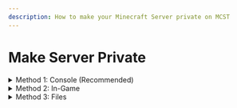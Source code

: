 ```yaml
---
description: How to make your Minecraft Server private on MCST
---
```


# Make Server Private

<details>

<summary>Method 1: Console (Recommended)</summary>

1\) Navigate to your server panel.\
2\) Navigate to the server you want to edit.

![](<../.gitbook/assets/image (27).png>)\
\
3\) Go to the console tab.

![](<../.gitbook/assets/image (15).png>)\
\
3\) Run the command `whitelist on`

![](<../.gitbook/assets/image (23).png>)\
![](<../.gitbook/assets/image (4).png>)\
\
To add players to your server, use the command `whitelist add playername`

![](<../.gitbook/assets/image (6).png>)\
\
To remove players from your server, use the command `whitelist remove playername`

![](<../.gitbook/assets/image (34).png>)\
\
Note:\
Commands submitted in console do not need a `/` prior to the command.

</details>

<details>

<summary>Method 2: In-Game</summary>

1\) Join the server you want to edit, the IP can be found on the console page of your server.

![](<../.gitbook/assets/image (26).png>)\
\
2\) Run the command `/whitelist on`

![](<../.gitbook/assets/image (30).png>)\
\
To add players to your server, use the command `/whitelist add playername`

![](<../.gitbook/assets/image (29).png>)\
\
To remove players from your server, use the command `/whitelist remove playername`

![](<../.gitbook/assets/image (31).png>)\
\
Note:\
You must have permissions to run these commands in-game.\
To add these permissions, follow the steps above:\
\
1\) Navigate to your server panel.\
2\) Navigate to the server you want to edit.

![](<../.gitbook/assets/image (18).png>)\
\
3\) Go to the console tab.

![](<../.gitbook/assets/image (8).png>)\
\
4\) Run the command `op playername`

![](<../.gitbook/assets/image (37).png>)

</details>

<details>

<summary>Method 3: Files</summary>

1\) Navigate to your server panel.\
2\) Navigate to the server you want to edit.\
3\) Navigate to the files tab.\
4\) Navigate to the root directory.\
5\) Navigate to\
6\) Edit the line `white-list=false` to `white-list=true`\
7\) Edit the `whitelist.json` file with the players you want to allow on your server.\
\
Recommended:\
For non-technical users, please use the methods below.\
\
Note:\
The line you need to edit may not be as described above, although similar.

</details>

